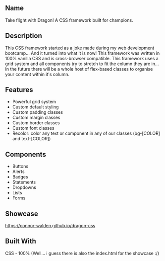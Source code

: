 ## Name
Take flight with Dragon! A CSS framework built for champions.

## Description
This CSS framework started as a joke made during my web development bootcamp... And it turned into what it is now! This framework was written in 100% vanilla CSS and is cross-browser compatible. This framework uses a grid system and all components try to stretch to fit the column they are in... In the future there will be a whole host of flex-based classes to organise your content within it's column.

## Features
- Powerful grid system
- Custom default styling
- Custom padding classes
- Custom margin classes
- Custom border classes
- Custom font classes
- Recolor: color any text or component in any of our classes (bg-[COLOR] and text-[COLOR])

## Components
- Buttons
- Alerts
- Badges
- Statements
- Dropdowns
- Lists
- Forms

## Showcase
https://connor-walden.github.io/dragon-css

## Built With
CSS - 100% (Well... i guess there is also the index.html for the showcase :/)

